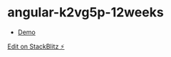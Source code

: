 # angular-k2vg5p-12weeks

  - [Demo](https://angular-12weeks-countdown.stackblitz.io/)

[Edit on StackBlitz ⚡️](https://stackblitz.com/edit/angular-k2vg5p-12weeks)